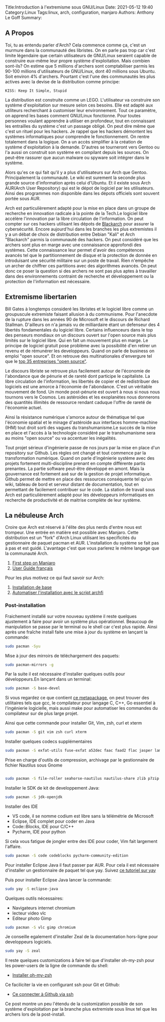 Title:Introduction à l'extremisme sous GNU/Linux
Date: 2021-05-12 19:40
Category:Linux
Tags:linux, arch, configuration, manjaro
Authors: Anthony Le Goff
Summary:

## A Propos

Toi, tu as entendu parler d'Arch? Cela commence comme ça, c'est un murmure dans la communauté des libristes. On en parle pas trop car c'est limite légendaire que certain utilisateurs de GNU/Linux seraient capable de construire eux-même leur propre système d'exploitation. Mais combien sont-ils? On estime que 5 millions d'archers sont comptabiliser parmis les 90-100 millions d'utilisateurs de GNU/Linux, dont 40 millions sous Ubuntu. Soit environ 4% d'archers. Pourtant c'est l'une des communautés les plus actives avec la devise de la distribution comme principe:
```
KISS: Keep It Simple, Stupid
```

La distribution est construite comme un LEGO. L'utilisateur va construire son système d'exploitation sur mesure selon ces besoins. Elle est adapté aux utiliteurs recherchant à customiser leur environnement. Tout ce paramètre, on apprend les bases comment GNU/Linux fonctionne. Pour toutes personnes voulant apprendre à utiliser en profondeur, tout en connaissant les entrailles du système c'est un passage obligé. On peut dire même que c'est un rituel pour les hackers. Je rappel que les hackers démontent les systèmes informatiques pour comprendre le fonctionnement. On rentre totalement dans la logique. On a un accès simplifier à la création de système d'exploitation à la demande. D'autres se tourneront vers Gentoo ou l'a aussi on construit son système en compilant depuis les sources. On peut-être rassurer que aucun malware ou spyware soit intégrer dans le système. 

Alors qu'es ce qui fait qu'il y a plus d'utilisateurs sur Arch que Gentoo. Principalement la communauté. Le wiki est surement la seconde plus grande source d'information après celui d'Ubuntu. Et il existe sous Arch AUR(Arch User Repository) qui est le dépot de logiciel par les utilisateurs. Ainsi des programmes non disponible dans les dépots officiels sont souvent portée sous AUR. 

Arch est particulièrement adapté pour la mise en place dans un groupe de recherche en innovation radicale à la pointe de la Tech.Le logiciel libre accélère l'innovation par la libre circulation de l'information. On peut compter sur ces hackers utilisant les dépots de [Blackarch](https://www.blackarch.io/) pour assurer la cybersécurité. Encore aujourd'hui dans les branches les plus extremistes il y a un débat de choix de distribution entre Debian "Kali" et Arch "Blackarch" parmis la communauté des hackers. On peut considéré que les archers sont plus en marge avec une connaissance approfondi des systèmes. Cette connaissance leur permet d'avoir des compétences avancés tel que le partitionnement de disque et la protection de donnée en introduisant une sécurité militaire sur un poste de travail. Rien n'empêche un archer de chiffrer ces partitions avec des algorithmes avancés. On peut donc ce poser la question si des archers ne sont pas plus aptes à travailler dans des environnements contraint de recherche et développement ou la protection de l'information est nécessaire.

## Extremisme libertarien

Bill Gates à longtemps consideré les libristes et le logiciel libre comme un groupuscule extremiste faisant allusion à du communisme. Pour l'anecdote de la rupture dans les années 90 de Microsoft et le discours de Richard Stallman. D'ailleurs on n'a jamais vu de milliardaire étant un defenseur des 4 libertés fondamentales du logiciel libre. Certains influenceurs dans le top des penseurs mondiaux on un discours ouvert sur l'open source mais plus limités sur le logiciel libre. Qui en fait un mouvement plus en marge. Le principe de logiciel gratuit pose problème avec la possibilité d'en retirer un revenu et de rémunérer les developpeurs. Quand on parle de business on emploi "open source". Et on retrouve des multinationales d'envergure tel que le [top 35 entreprises "open source"](https://www.datamation.com/open-source/35-top-open-source-companies/).

Le discours libriste se retrouve plus facilement autour de l'économie de l'abondance que de pénurie et de rareté dont participe le capitaliste. La libre circulation de l'information, les libertés de copier et de redistribuer des logiciels est une amorce à l'économie de l'abondance. C'est un véritable mouvement de fond. Un monde post-pénurie est ouvert à nous si nous nous tournons vers le Cosmos. Les astéroides et les exoplanètes nous donnerons des quantités illimités de ressource rendant caduque l'offre de rareté de l'économie actuel.

Ainsi la résistance numérique s'amorce autour de thématique tel que l'économie spatial et le minage d'astéroide aux interfaces homme-machine (IHM) tout droit sorti des vagues du transhumanisme.Le succès de la mise en place et l'accès à la technologie considéré par le transhumanisme sera au moins "open source" ou va accentuer les inégalités.

Tout projet sérieux d'ingénierie passe de nos jours par la mise en place d'un repository sur Github. Les règles ont changé et tout commence par la transformation numérique. Quand on parle d'ingénierie système avec des projets fortement multi-discipline prenant en compte différente partis prenantes. La partie software peut-être développé en amont. Mais la gouvernance est fortement axé sur de la gestion de projet informatique. Github permet de mettre en place des ressources conséquente tel qu'un wiki, tableau de bord et serveur distant de documentation, tout en permettant de facilement contribuer sur le code. La station de travail sous Arch est particulièrement adapté pour les développeurs informatiques en recherche de productivité et de maitrise complète de leur système. 

## La nébuleuse Arch

Croire que Arch est réservé à l'élite des plus nerds d'entre nous est trompeur. Une entrée en matière est possible avec Manjaro. Cette distribution est un "fork" d'Arch Linux utilisant les specificités du gestionnaire de paquet pacman et AUR. L'installation du système se fait pas à pas et est guidé. L'avantage c'est que vous parlerez le même langage que la communauté Arch.

1. [First step on Manjaro](https://manjaro.org/support/firststeps/)
2. [User Guide français](https://chuangtzu.ftp.acc.umu.se/mirror/osdn.net/storage/g/m/ma/manjaro/Manjaro-User-Guide-French.pdf)

Pour les plus motivez ce qui faut savoir sur Arch:

1. [Installation de base](https://wiki.archlinux.fr/installation)
2. [Automatiser l'installation avec le script archfi](https://github.com/MatMoul/archfi)

### Post-installation

Fraichement installé sur votre nouveau système il reste quelques ajustement à faire pour avoir un système plus opérationnel. Beaucoup de manipulation se passe par le terminal ou le shell car c'est plus rapide. Ainsi après une fraîche install faite une mise à jour du système en lançant la commande:
```bash
sudo pacman -Syu
```

Mise à jour des mirroirs de téléchargement des paquets:
```bash
sudo pacman-mirrors -g
```

Par la suite il est nécessaire d'installer quelques outils pour développeurs.En lançant dans un terminal:
```bash
sudo pacman -S base-devel
```

Si vous regardez ce que contient [ce metapackage](https://archlinux.org/groups/x86_64/base-devel/), on peut trouver des utilitaires tels que gcc, le compilateur pour langage C, C++, Go essentiel à l'ingénierie logicielle, mais aussi make pour automatiser les commandes du compilateur sur de plus large projet.

Ainsi que cette commande pour installer Git, Vim, zsh, curl et xterm
```bash
sudo pacman -S git vim zsh curl xterm
```

Installer quelques codecs supplémentaires
```bash
sudo pacman -S exfat-utils fuse-exfat a52dec faac faad2 flac jasper lame libdca libdv gst-libav libmad libmpeg2 libtheora libvorbis libxv wavpack x264 xvidcore flashplugin libdvdcss libdvdread libdvdnav dvd+rw-tools dvdauthor dvgrab
```

Prise en charge d'outils de compression, archivage par le gestionnaire de fichier Nautilus sous Gnome
```bash

sudo pacman -S file-roller seahorse-nautilus nautilus-share zlib p7zip unzip zip zziplib
```

Installer le SDK de kit de developpement Java:
```bash
sudo pacman -S jdk-openjdk
```

Installer des IDE

* VS code, il se nomme codium est libre sans la télémétrie de Microsoft
* Eclipse, IDE complet pour coder en Java
* Code::Blocks, IDE pour C/C++
* Pycharm, IDE pour python

Si cela vous fatigue de jongler entre des IDE pour coder, Vim fait largement l'affaire.
```bash
sudo pacman -S code codeblocks pycharm-community-edition
```

Pour installer Eclipse Java il faut passer par AUR. Pour cela il est nécessaire d'installer un gestionnaire de paquet tel que yay.
Suivez [ce tutoriel sur yay](https://www.tecmint.com/install-yay-aur-helper-in-arch-linux-and-manjaro/)

Puis pour installer Eclipse Java lancer la commande:
```bash
sudo yay -S eclipse-java
```

Quelques outils nécessaires:

* Navigateurs internet chromium
* lecteur video vlc
* Editeur photo Gimp

```bash
sudo pacman -S vlc gimp chromium
```

Je conseille egalement d'installer Zeal de la documentation hors-ligne pour developpeurs logiciels.
```bash
sudo yay -S zeal
```

Il reste quelques customizations à faire tel que d'installer oh-my-zsh pour les power-users de la ligne de commande du shell:

* [Installer oh-my-zsh](https://gist.github.com/legoffant/a3e19432781236564cfe279ef660eb12)

Ce faciliciter la vie en configurant ssh pour Git et Github:

* [Ce connecter à Github via ssh](https://gist.github.com/legoffant/27daf8e664662f5cad19bc069004ae37)

Ce post montre un peu l'étendu de la customization possible de son système d'exploitation par la branche plus extremiste sous linux tel que les archers lors de la post-install.
